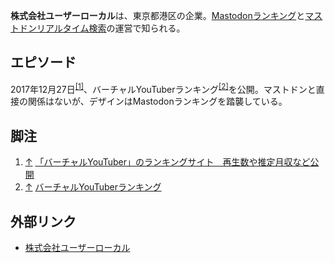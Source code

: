<div>

**株式会社ユーザーローカル**は、東京都港区の企業。[Mastodonランキング](/Mastodon%E3%83%A9%E3%83%B3%E3%82%AD%E3%83%B3%E3%82%B0 "Mastodonランキング")と[マストドンリアルタイム検索](/%E3%83%9E%E3%82%B9%E3%83%88%E3%83%89%E3%83%B3%E3%83%AA%E3%82%A2%E3%83%AB%E3%82%BF%E3%82%A4%E3%83%A0%E6%A4%9C%E7%B4%A2 "マストドンリアルタイム検索")の運営で知られる。

## エピソード

2017年12月27日<sup>[\[1\]](#cite_note-1)</sup>、バーチャルYouTuberランキング<sup>[\[2\]](#cite_note-2)</sup>を公開。マストドンと直接の関係はないが、デザインはMastodonランキングを踏襲している。

## 脚注

<div>

1.  <span id="cite_note-1">[↑](#cite_ref-1) <a href="http://www.itmedia.co.jp/news/articles/1712/27/news089.html" rel="nofollow">「バーチャルYouTuber」のランキングサイト　再生数や推定月収など公開</a></span>
2.  <span id="cite_note-2">[↑](#cite_ref-2) <a href="https://virtual-youtuber.userlocal.jp/" rel="nofollow">バーチャルYouTuberランキング</a></span>

</div>

## 外部リンク

-   <a href="http://www.userlocal.jp/" rel="nofollow">株式会社ユーザーローカル</a>

</div>
